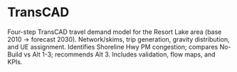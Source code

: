# TransCAD
Four-step TransCAD travel demand model for the Resort Lake area (base 2010 -> forecast 2030). Network/skims, trip generation, gravity distribution, and UE assignment. Identifies Shoreline Hwy PM congestion; compares No-Build vs Alt 1-3; recommends Alt 3. Includes validation, flow maps, and KPIs.
